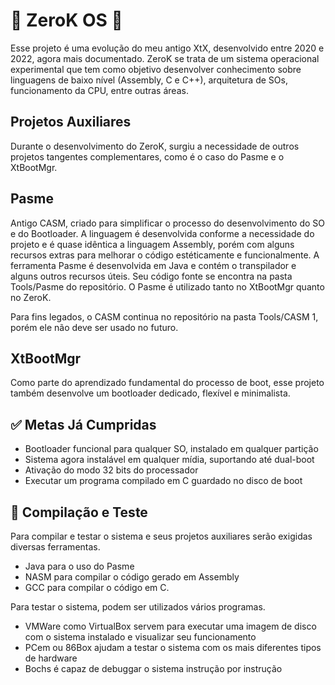 # 🧊 ZeroK OS 🧊

Esse projeto é uma evolução do meu antigo XtX, desenvolvido entre 2020 e 2022, agora mais documentado.
ZeroK se trata de um sistema operacional experimental que tem como objetivo desenvolver conhecimento sobre
linguagens de baixo nível (Assembly, C e C++), arquitetura de SOs, funcionamento da CPU, entre outras áreas.

## Projetos Auxiliares
Durante o desenvolvimento do ZeroK, surgiu a necessidade de outros projetos tangentes complementares, como é o caso do Pasme e o XtBootMgr.

## Pasme
Antigo CASM, criado para simplificar o processo do desenvolvimento do SO e do Bootloader.
A linguagem é desenvolvida conforme a necessidade do projeto e é quase idêntica a linguagem Assembly, porém com alguns recursos extras para melhorar o código estéticamente e funcionalmente.
A ferramenta Pasme é desenvolvida em Java e contém o transpilador e alguns outros recursos úteis. Seu código fonte se encontra na pasta Tools/Pasme do repositório.
O Pasme é utilizado tanto no XtBootMgr quanto no ZeroK.

Para fins legados, o CASM continua no repositório na pasta Tools/CASM 1, porém ele não deve ser usado no futuro.

## XtBootMgr
Como parte do aprendizado fundamental do processo de boot, esse projeto também desenvolve um bootloader dedicado, flexível e minimalista.

## ✅ Metas Já Cumpridas
* Bootloader funcional para qualquer SO, instalado em qualquer partição
* Sistema agora instalável em qualquer mídia, suportando até dual-boot
* Ativação do modo 32 bits do processador
* Executar um programa compilado em C guardado no disco de boot

## 🚀 Compilação e Teste
Para compilar e testar o sistema e seus projetos auxiliares serão exigidas diversas ferramentas.
* Java para o uso do Pasme
* NASM para compilar o código gerado em Assembly
* GCC para compilar o código em C.

Para testar o sistema, podem ser utilizados vários programas.
* VMWare como VirtualBox servem para executar uma imagem de disco com o sistema instalado e visualizar seu funcionamento
* PCem ou 86Box ajudam a testar o sistema com os mais diferentes tipos de hardware
* Bochs é capaz de debuggar o sistema instrução por instrução